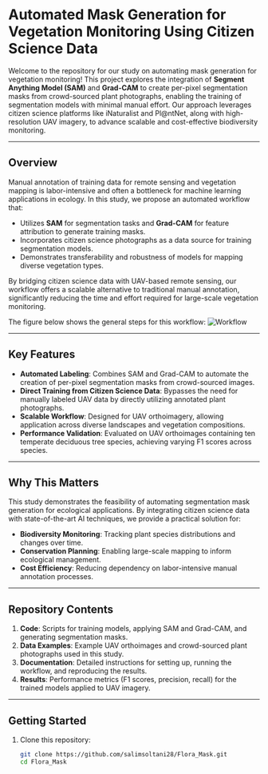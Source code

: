 # Automated Mask Generation for Vegetation Monitoring Using Citizen Science Data

Welcome to the repository for our study on automating mask generation for vegetation monitoring! This project explores the integration of **Segment Anything Model (SAM)** and **Grad-CAM** to create per-pixel segmentation masks from crowd-sourced plant photographs, enabling the training of segmentation models with minimal manual effort. Our approach leverages citizen science platforms like iNaturalist and Pl@ntNet, along with high-resolution UAV imagery, to advance scalable and cost-effective biodiversity monitoring.


---

## **Overview**

Manual annotation of training data for remote sensing and vegetation mapping is labor-intensive and often a bottleneck for machine learning applications in ecology. In this study, we propose an automated workflow that:

- Utilizes **SAM** for segmentation tasks and **Grad-CAM** for feature attribution to generate training masks.
- Incorporates citizen science photographs as a data source for training segmentation models.
- Demonstrates transferability and robustness of models for mapping diverse vegetation types.

By bridging citizen science data with UAV-based remote sensing, our workflow offers a scalable alternative to traditional manual annotation, significantly reducing the time and effort required for large-scale vegetation monitoring.

The figure below shows the general steps for this workflow:
![Workflow](https://github.com/salimsoltani28/Flora_Mask/blob/main/Workflow_edit.png)

---

## **Key Features**

- **Automated Labeling**: Combines SAM and Grad-CAM to automate the creation of per-pixel segmentation masks from crowd-sourced images.
- **Direct Training from Citizen Science Data**: Bypasses the need for manually labeled UAV data by directly utilizing annotated plant photographs.
- **Scalable Workflow**: Designed for UAV orthoimagery, allowing application across diverse landscapes and vegetation compositions.
- **Performance Validation**: Evaluated on UAV orthoimages containing ten temperate deciduous tree species, achieving varying F1 scores across species.

---

## **Why This Matters**

This study demonstrates the feasibility of automating segmentation mask generation for ecological applications. By integrating citizen science data with state-of-the-art AI techniques, we provide a practical solution for:

- **Biodiversity Monitoring**: Tracking plant species distributions and changes over time.
- **Conservation Planning**: Enabling large-scale mapping to inform ecological management.
- **Cost Efficiency**: Reducing dependency on labor-intensive manual annotation processes.

---

## **Repository Contents**

1. **Code**: Scripts for training models, applying SAM and Grad-CAM, and generating segmentation masks.
2. **Data Examples**: Example UAV orthoimages and crowd-sourced plant photographs used in this study.
3. **Documentation**: Detailed instructions for setting up, running the workflow, and reproducing the results.
4. **Results**: Performance metrics (F1 scores, precision, recall) for the trained models applied to UAV imagery.

---

## **Getting Started**

1. Clone this repository:
   ```bash
   git clone https://github.com/salimsoltani28/Flora_Mask.git
   cd Flora_Mask
